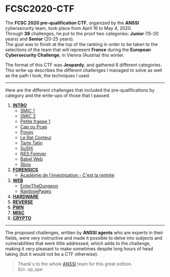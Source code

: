 # FCSC2020-CTF

The __FCSC 2020 pre-qualification CTF__, organized by the __ANSSI__ cybersecurity team, took place from April 16 to May 4, 2020.  
Through __38__ challenges, he put to the proof two categories: __Junior__ (15-20 years) and __Senior__ (20-25 years).  
The goal was to finish at the top of the ranking in order to be taken to the selections of the team that will represent __France__ during the __European Cybersecurity Challenge__, in Vienna (Austria) this winter.  

The format of this CTF was __Jeopardy__, and gathered 8 different categories.  
This write-up describes the different challenges I managed to solve as well as the path I took, the techniques I used.  

---

Here are the different challenges that included the pre-qualifications by category and the write-ups of those that I passed.  

1. [__INTRO__](https://github.com/atz-dev/FCSC2020-CTF/tree/master/intro)
    - [SMIC 1](https://github.com/atz-dev/FCSC2020-CTF/blob/master/intro/SMIC-1.md)
    - [SMIC 2](https://github.com/atz-dev/FCSC2020-CTF/blob/master/intro/SMIC-2.md)
    - [Petite frappe 1](https://github.com/atz-dev/FCSC2020-CTF/blob/master/intro/Petite-frappe-1.md)
    - [Cap ou Pcap](https://github.com/atz-dev/FCSC2020-CTF/blob/master/intro/Cap-ou-Pcap.md)
    - [Poney](https://github.com/atz-dev/FCSC2020-CTF/blob/master/intro/Poney.md)
    - [Le Rat Conteur](https://github.com/atz-dev/FCSC2020-CTF/blob/master/intro/Le-Rat-Conteur.md)
    - [Tarte Tatin](https://github.com/atz-dev/FCSC2020-CTF/blob/master/intro/Tarte-Tatin.md)
    - [SuSHi](https://github.com/atz-dev/FCSC2020-CTF/blob/master/intro/SuSHi.md)
    - [NES Forever](https://github.com/atz-dev/FCSC2020-CTF/blob/master/intro/NES-Forever.md)
    - [Babel Web](https://github.com/atz-dev/FCSC2020-CTF/blob/master/intro/Babel-Web.md)
    - [Sbox]()
2. [__FORENSICS__](https://github.com/atz-dev/FCSC2020-CTF/tree/master/forensics)
    - [Académie de l'investigation - C'est la rentrée]()
4. [__WEB__](https://github.com/atz-dev/FCSC2020-CTF/tree/master/web)
    - [EnterTheDungeon]()
    - [RainbowPages]()
6. [__HARDWARE__](https://github.com/atz-dev/FCSC2020-CTF/tree/master/hardware)
7. [__REVERSE__](https://github.com/atz-dev/FCSC2020-CTF/tree/master/reverse)
8. [__PWN__](https://github.com/atz-dev/FCSC2020-CTF/tree/master/pwn)
9. [__MISC__](https://github.com/atz-dev/FCSC2020-CTF/tree/master/misc)
10. [__CRYPTO__](https://github.com/atz-dev/FCSC2020-CTF/tree/master/crypto)

---

The proposed challenges, written by __ANSSI agents__ who are experts in their fields, were very instructive and made it possible to delve into subjects and vulnerabilities that were little addressed, which adds to the challenge, making it very pleasant to make sometimes despite long hours of head taking (but it would not be a CTF otherwise).  

> Thank's to the whole [ANSSI](https://www.ssi.gouv.fr/actualite/participez-au-france-cybersecurity-challenge-fcsc-et-qualifiez-vous-pour-integrer-lequipe-france/) team for this great edition.  
> S/o .op_spe
